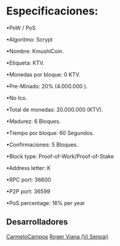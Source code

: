 # Especificaciones:
•PoW / PoS 

•Algoritmo: Scrypt 

•Nombre: KmushiCoin.

•Etiqueta: KTV.

•Monedas por bloque: 0 KTV.

•Pre-Minado: 20% (4.000.000 ).

•No Ico. 

•Total de monedas: 20.000.000 (KTV).

•Madurez: 6 Bloques.

•Tiempo por bloque: 60 Segundos.

•Confirmaciones: 5 Bloques.

•Block type: Proof-of-Work/Proof-of-Stake

•Address letter: K

•RPC port: 36600

•P2P port: 36599

•PoS percentage: 16% per year

## Desarrolladores
[CarmeloCampos](https://fb.com/CarmeloAlone)
[Roger Viana (Vi Senpai)](https://fb.com/rogerjvm)
